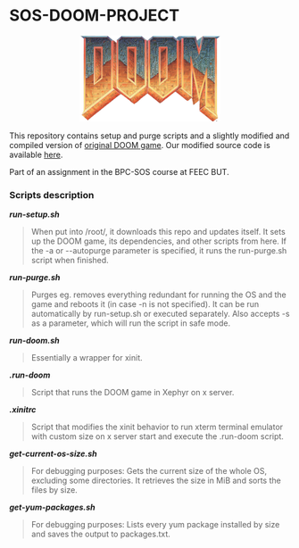 # SOS-DOOM-PROJECT

<p align="center">
  <img src="doom-logo-ds.png" alt="DOOM game logo" style="width: 50%;" />
</p>

This repository contains setup and purge scripts and a slightly modified and compiled version of [original DOOM game](https://github.com/id-Software/DOOM). Our modified source code is available [here](https://github.com/kubikulek231/SOS-DOOM-SOURCE).

Part of an assignment in the BPC-SOS course at FEEC BUT.

### Scripts description ###

***run-setup.sh***
> When put into /root/, it downloads this repo and updates itself. It sets up the DOOM game, its dependencies, and other scripts from here. If the -a or --autopurge parameter is specified, it runs the run-purge.sh script when finished.

***run-purge.sh***
> Purges eg. removes everything redundant for running the OS and the game and reboots it (in case -n is not specified). It can be run automatically by run-setup.sh or executed separately. Also accepts -s as a parameter, which will run the script in safe mode.

***run-doom.sh***
> Essentially a wrapper for xinit.

***.run-doom***
> Script that runs the DOOM game in Xephyr on x server.

***.xinitrc***
> Script that modifies the xinit behavior to run xterm terminal emulator with custom size on x server start and execute the .run-doom script.

***get-current-os-size.sh***
> For debugging purposes: Gets the current size of the whole OS, excluding some directories. It retrieves the size in MiB and sorts the files by size.

***get-yum-packages.sh***
> For debugging purposes: Lists every yum package installed by size and saves the output to packages.txt.

